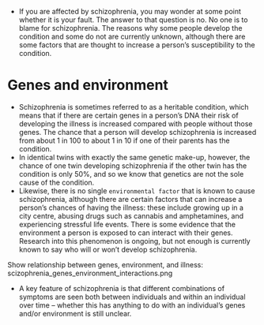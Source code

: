 * If you are affected by schizophrenia, you may wonder at some point
whether it is your fault. The answer to that question is no. No one is
to blame for schizophrenia. The reasons why some people develop the
condition and some do not are currently unknown, although there are
some factors that are thought to increase a person’s susceptibility to
the condition.

# Genes and environment
* Schizophrenia is sometimes referred to as a heritable condition,
which means that if there are certain genes in a person’s DNA their
risk of developing the illness is increased compared with people
without those genes. The chance that a person will develop
schizophrenia is increased from about 1 in 100 to about 1 in 10 if one
of their parents has the condition.
* In identical twins with exactly the same genetic make-up, however,
the chance of one twin developing schizophrenia if the other twin has
the condition is only 50%, and so we know that genetics are not the
sole cause of the condition.
* Likewise, there is no single `environmental factor` that is known to
cause schizophrenia, although there are certain factors that can
increase a person’s chances of having the illness: these include
growing up in a city centre, abusing drugs such as cannabis and
amphetamines, and experiencing stressful life events. There is some
evidence that the environment a person is exposed to can interact with
their genes. Research into this phenomenon is ongoing, but not enough
is currently known to say who will or won’t develop schizophrenia.

Show relationship between genes, environment, and illness:
scizophrenia_genes_environment_interactions.png

* A key feature of schizophrenia is that different combinations of
   symptoms are seen both between individuals and within an individual
   over time – whether this has anything to do with an individual’s
   genes and/or environment is still unclear.